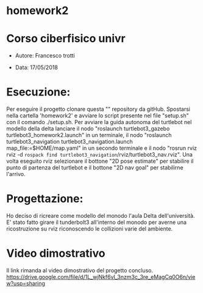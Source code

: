 # homework2

# Corso ciberfisico univr

- Autore: Francesco trotti

- Data: 17/05/2018

# Esecuzione:

Per eseguire il progetto clonare questa "" repository da gitHub. Spostarsi nella cartella 'homework2' e avviare lo script presente nel file "setup.sh" con il comando ./setup.sh.
Per avviare la guida autonoma del turtlebot nel modello della delta lanciare il nodo "roslaunch turtlebot3_gazebo turtlebot3_homework2.launch" in un terminale, il nodo "roslaunch turtlebot3_navigation turtlebot3_navigation.launch map_file:=$HOME/map.yaml" in un secondo terminale e il nodo "rosrun rviz rviz -d `rospack find turtlebot3_navigation`/rviz/turtlebot3_nav.rviz".
Una volta eseguito rviz selezionare il bottone "2D pose estimate" per stabilire il punto di partenza del turtlebot e il bottone "2D nav goal" per stabilirne l'arrivo. 

# Progettazione:

Ho deciso di ricreare come modello del monodo l'aula Delta dell'università. E' stato fatto girare il tunderbolt3 all'interno del monodo per averne una ricostruzione su rviz riconoscendo le collizioni varie del ambiente.   

# Video dimostrativo

Il link rimanda al video dimostrativo del progetto concluso.
https://drive.google.com/file/d/1L_wjNkf6vI_3nzm3c_3re_eMagCq0O6n/view?usp=sharing


